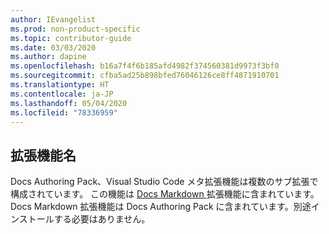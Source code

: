 ```yaml
---
author: IEvangelist
ms.prod: non-product-specific
ms.topic: contributor-guide
ms.date: 03/03/2020
ms.author: dapine
ms.openlocfilehash: b16a7f4f6b185afd4982f374560381d9973f3bf0
ms.sourcegitcommit: cfba5ad25b898bfed76046126ce8ff4871910701
ms.translationtype: HT
ms.contentlocale: ja-JP
ms.lasthandoff: 05/04/2020
ms.locfileid: "78336959"
---
```

## <a name="extension-name"></a>拡張機能名

Docs Authoring Pack、Visual Studio Code メタ拡張機能は複数のサブ拡張で構成されています。 この機能は <a href="https://marketplace.visualstudio.com/items?itemName=docsmsft.docs-markdown" target="_blank">Docs Markdown <span class="docon docon-navigate-external x-hidden-focus"></span></a> 拡張機能に含まれています。 Docs Markdown 拡張機能は Docs Authoring Pack に含まれています。別途インストールする必要はありません。
